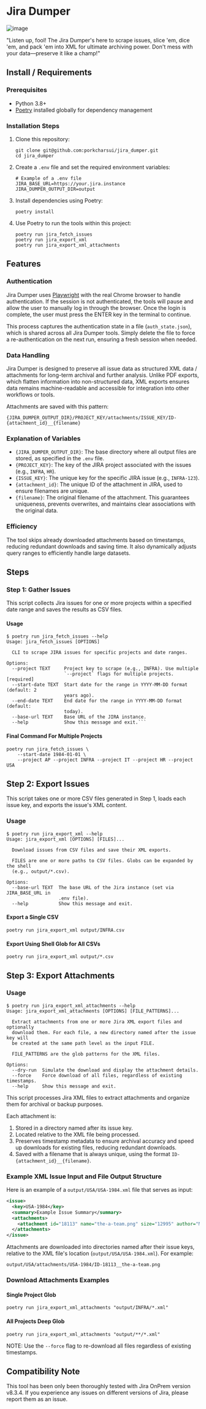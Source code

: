 # Jira Dumper

![image](logo.webp)

"Listen up, fool! The Jira Dumper's here to scrape issues, slice 'em, dice 'em, and pack 'em into XML for ultimate archiving power. Don't mess with your data—preserve it like a champ!"

## Install / Requirements

### Prerequisites

- Python 3.8+
- [Poetry](https://python-poetry.org/) installed globally for dependency management

### Installation Steps

1. Clone this repository:

   ```shell
   git clone git@github.com:porkcharsui/jira_dumper.git
   cd jira_dumper
   ```

2. Create a `.env` file and set the required environment variables:

   ```shell
   # Example of a .env file
   JIRA_BASE_URL=https://your.jira.instance
   JIRA_DUMPER_OUTPUT_DIR=output
   ```

3. Install dependencies using Poetry:

   ```shell
   poetry install
   ```

4. Use Poetry to run the tools within this project:

   ```shell
   poetry run jira_fetch_issues
   poetry run jira_export_xml
   poetry run jira_export_xml_attachments
   ```

## Features

### Authentication

Jira Dumper uses [Playwright](https://github.com/microsoft/playwright) with the real Chrome browser to handle authentication. If the session is not authenticated, the tools will pause and allow the user to manually log in through the browser. Once the login is complete, the user must press the ENTER key in the terminal to continue.

This process captures the authentication state in a file (`auth_state.json`), which is shared across all Jira Dumper tools. Simply delete the file to force a re-authentication on the next run, ensuring a fresh session when needed.

### Data Handling

Jira Dumper is designed to preserve all issue data as structured XML data / attachments for long-term archival and further analysis. Unlike PDF exports, which flatten information into non-structured data, XML exports ensures data remains machine-readable and accessible for integration into other workflows or tools.

Attachments are saved with this pattern:

```
{JIRA_DUMPER_OUTPUT_DIR}/PROJECT_KEY/attachments/ISSUE_KEY/ID-{attachment_id}__{filename}
```

### Explanation of Variables

- `{JIRA_DUMPER_OUTPUT_DIR}`: The base directory where all output files are stored, as specified in the `.env` file.
- `{PROJECT_KEY}`: The key of the JIRA project associated with the issues (e.g., `INFRA`, `HR`).
- `{ISSUE_KEY}`: The unique key for the specific JIRA issue (e.g., `INFRA-123`).
- `{attachment_id}`: The unique ID of the attachment in JIRA, used to ensure filenames are unique.
- `{filename}`: The original filename of the attachment. This guarantees uniqueness, prevents overwrites, and maintains clear associations with the original data.

### Efficiency

The tool skips already downloaded attachments based on timestamps, reducing redundant downloads and saving time. It also dynamically adjusts query ranges to efficiently handle large datasets.

## Steps

### Step 1: Gather Issues

This script collects Jira issues for one or more projects within a specified date range and saves the results as CSV files.

#### Usage

```shell
$ poetry run jira_fetch_issues --help
Usage: jira_fetch_issues [OPTIONS]

  CLI to scrape JIRA issues for specific projects and date ranges.

Options:
  --project TEXT     Project key to scrape (e.g., INFRA). Use multiple
                     `--project` flags for multiple projects.  [required]
  --start-date TEXT  Start date for the range in YYYY-MM-DD format (default: 2
                     years ago).
  --end-date TEXT    End date for the range in YYYY-MM-DD format (default:
                     today).
  --base-url TEXT    Base URL of the JIRA instance.
  --help             Show this message and exit.```
```

#### Final Command For Multiple Projects

```shell
poetry run jira_fetch_issues \
    --start-date 1984-01-01 \
    --project AP --project INFRA --project IT --project HR --project USA
```

## Step 2: Export Issues

This script takes one or more CSV files generated in Step 1, loads each issue key, and exports the issue's XML content.

### Usage

```shell
$ poetry run jira_export_xml --help 
Usage: jira_export_xml [OPTIONS] [FILES]...

  Download issues from CSV files and save their XML exports.

  FILES are one or more paths to CSV files. Globs can be expanded by the shell
  (e.g., output/*.csv).

Options:
  --base-url TEXT  The base URL of the Jira instance (set via JIRA_BASE_URL in
                   .env file).
  --help           Show this message and exit.
```

#### Export a Single CSV

```shell
poetry run jira_export_xml output/INFRA.csv
```

#### Export Using Shell Glob for All CSVs

```shell
poetry run jira_export_xml output/*.csv
```

## Step 3: Export Attachments

### Usage

```shell
$ poetry run jira_export_xml_attachments --help 
Usage: jira_export_xml_attachments [OPTIONS] [FILE_PATTERNS]...

  Extract attachments from one or more Jira XML export files and optionally
  download them. For each file, a new directory named after the issue key will
  be created at the same path level as the input FILE.

  FILE_PATTERNS are the glob patterns for the XML files.

Options:
  --dry-run  Simulate the download and display the attachment details.
  --force    Force download of all files, regardless of existing timestamps.
  --help     Show this message and exit.
```

This script processes Jira XML files to extract attachments and organize them for archival or backup purposes.

Each attachment is:

1. Stored in a directory named after its issue key.
2. Located relative to the XML file being processed.
3. Preserves timestamp metadata to ensure archival accuracy and speed up downloads for existing files, reducing redundant downloads.
4. Saved with a filename that is always unique, using the format `ID-{attachment_id}__{filename}`.

### Example XML Issue Input and File Output Structure

Here is an example of a `output/USA/USA-1984.xml` file that serves as input:

```xml
<issue>
  <key>USA-1984</key>
  <summary>Example Issue Summary</summary>
  <attachments>
    <attachment id="18113" name="the-a-team.png" size="12995" author="Mr. T" created="Wed, 31 Oct 1984 14:38:48 -0700"/>
  </attachments>
</issue>
```

Attachments are downloaded into directories named after their issue keys, relative to the XML file's location (`output/USA/USA-1984.xml`). For example:

```
output/USA/attachments/USA-1984/ID-18113__the-a-team.png
```

### Download Attachments Examples

#### Single Project Glob

```shell
poetry run jira_export_xml_attachments "output/INFRA/*.xml"
```

#### All Projects Deep Glob

```shell
poetry run jira_export_xml_attachments "output/**/*.xml"
```

NOTE: Use the `--force` flag to re-download all files regardless of existing timestamps.


## Compatibility Note

This tool has been only been thoroughly tested with Jira OnPrem version v8.3.4. If you experience any issues on different versions of Jira, please report them as an issue.
